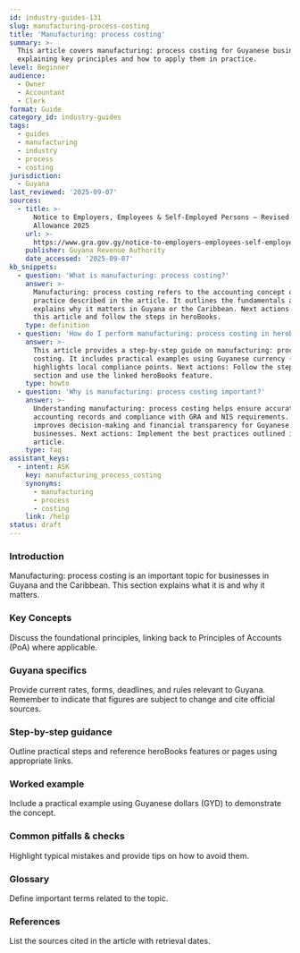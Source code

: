 ```yaml
---
id: industry-guides-131
slug: manufacturing-process-costing
title: 'Manufacturing: process costing'
summary: >-
  This article covers manufacturing: process costing for Guyanese businesses,
  explaining key principles and how to apply them in practice.
level: Beginner
audience:
  - Owner
  - Accountant
  - Clerk
format: Guide
category_id: industry-guides
tags:
  - guides
  - manufacturing
  - industry
  - process
  - costing
jurisdiction:
  - Guyana
last_reviewed: '2025-09-07'
sources:
  - title: >-
      Notice to Employers, Employees & Self-Employed Persons – Revised Personal
      Allowance 2025
    url: >-
      https://www.gra.gov.gy/notice-to-employers-employees-self-employed-persons-revised-personal-allowance-and-deductions-for-income-tax-2025-copy/
    publisher: Guyana Revenue Authority
    date_accessed: '2025-09-07'
kb_snippets:
  - question: 'What is manufacturing: process costing?'
    answer: >-
      Manufacturing: process costing refers to the accounting concept or
      practice described in the article. It outlines the fundamentals and
      explains why it matters in Guyana or the Caribbean. Next actions: Read
      this article and follow the steps in heroBooks.
    type: definition
  - question: 'How do I perform manufacturing: process costing in heroBooks?'
    answer: >-
      This article provides a step-by-step guide on manufacturing: process
      costing. It includes practical examples using Guyanese currency (GYD) and
      highlights local compliance points. Next actions: Follow the step-by-step
      section and use the linked heroBooks feature.
    type: howto
  - question: 'Why is manufacturing: process costing important?'
    answer: >-
      Understanding manufacturing: process costing helps ensure accurate
      accounting records and compliance with GRA and NIS requirements. It
      improves decision-making and financial transparency for Guyanese
      businesses. Next actions: Implement the best practices outlined in the
      article.
    type: faq
assistant_keys:
  - intent: ASK
    key: manufacturing_process_costing
    synonyms:
      - manufacturing
      - process
      - costing
    link: /help
status: draft
---
```


### Introduction
Manufacturing: process costing is an important topic for businesses in Guyana and the Caribbean. This section explains what it is and why it matters.

### Key Concepts
Discuss the foundational principles, linking back to Principles of Accounts (PoA) where applicable.

### Guyana specifics
Provide current rates, forms, deadlines, and rules relevant to Guyana. Remember to indicate that figures are subject to change and cite official sources.

### Step-by-step guidance
Outline practical steps and reference heroBooks features or pages using appropriate links.

### Worked example
Include a practical example using Guyanese dollars (GYD) to demonstrate the concept.

### Common pitfalls & checks
Highlight typical mistakes and provide tips on how to avoid them.

### Glossary
Define important terms related to the topic.

### References
List the sources cited in the article with retrieval dates.
